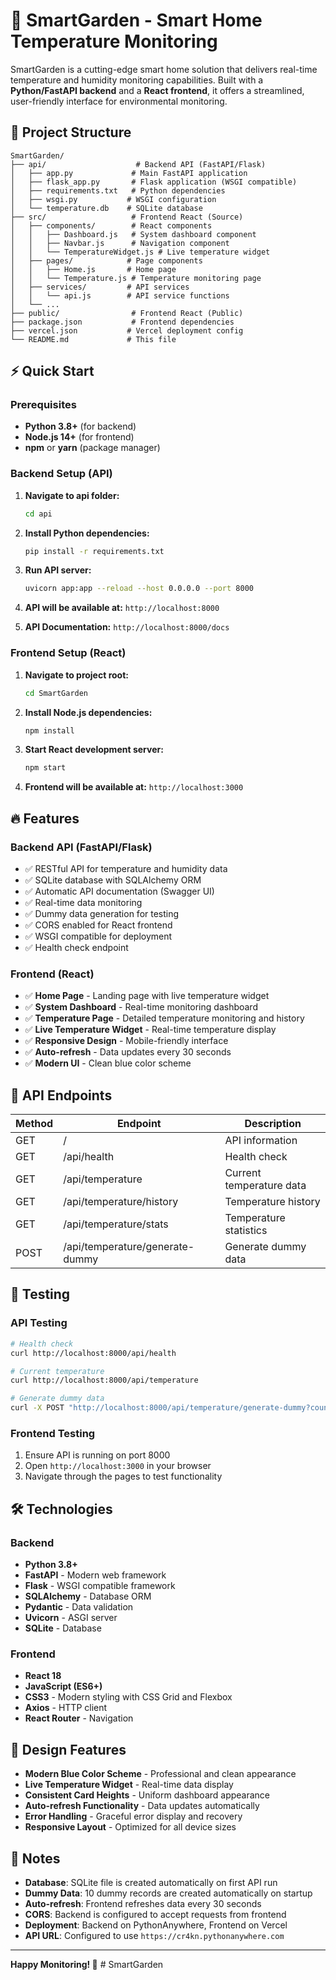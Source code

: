 # 🌿 SmartGarden - Smart Home Temperature Monitoring

SmartGarden is a cutting-edge smart home solution that delivers real-time temperature and humidity monitoring capabilities. Built with a **Python/FastAPI backend** and a **React frontend**, it offers a streamlined, user-friendly interface for environmental monitoring.

## 📂 Project Structure

```
SmartGarden/
├── api/                    # Backend API (FastAPI/Flask)
│   ├── app.py             # Main FastAPI application
│   ├── flask_app.py       # Flask application (WSGI compatible)
│   ├── requirements.txt   # Python dependencies
│   ├── wsgi.py           # WSGI configuration
│   └── temperature.db    # SQLite database
├── src/                   # Frontend React (Source)
│   ├── components/        # React components
│   │   ├── Dashboard.js   # System dashboard component
│   │   ├── Navbar.js      # Navigation component
│   │   └── TemperatureWidget.js # Live temperature widget
│   ├── pages/            # Page components
│   │   ├── Home.js       # Home page
│   │   └── Temperature.js # Temperature monitoring page
│   ├── services/         # API services
│   │   └── api.js        # API service functions
│   └── ...
├── public/                # Frontend React (Public)
├── package.json           # Frontend dependencies
├── vercel.json           # Vercel deployment config
└── README.md             # This file
```

## ⚡ Quick Start

### Prerequisites

* **Python 3.8+** (for backend)
* **Node.js 14+** (for frontend)
* **npm** or **yarn** (package manager)

### Backend Setup (API)

1. **Navigate to api folder:**  
   ```bash
   cd api
   ```

2. **Install Python dependencies:**  
   ```bash
   pip install -r requirements.txt
   ```

3. **Run API server:**  
   ```bash
   uvicorn app:app --reload --host 0.0.0.0 --port 8000
   ```

4. **API will be available at:** `http://localhost:8000`
5. **API Documentation:** `http://localhost:8000/docs`

### Frontend Setup (React)

1. **Navigate to project root:**  
   ```bash
   cd SmartGarden
   ```

2. **Install Node.js dependencies:**  
   ```bash
   npm install
   ```

3. **Start React development server:**  
   ```bash
   npm start
   ```

4. **Frontend will be available at:** `http://localhost:3000`

## 🔥 Features

### Backend API (FastAPI/Flask)

* ✅ RESTful API for temperature and humidity data
* ✅ SQLite database with SQLAlchemy ORM
* ✅ Automatic API documentation (Swagger UI)
* ✅ Real-time data monitoring
* ✅ Dummy data generation for testing
* ✅ CORS enabled for React frontend
* ✅ WSGI compatible for deployment
* ✅ Health check endpoint

### Frontend (React)

* ✅ **Home Page** - Landing page with live temperature widget
* ✅ **System Dashboard** - Real-time monitoring dashboard
* ✅ **Temperature Page** - Detailed temperature monitoring and history
* ✅ **Live Temperature Widget** - Real-time temperature display
* ✅ **Responsive Design** - Mobile-friendly interface
* ✅ **Auto-refresh** - Data updates every 30 seconds
* ✅ **Modern UI** - Clean blue color scheme

## 🔌 API Endpoints

| Method | Endpoint                        | Description                 |
| ------ | ------------------------------- | --------------------------- |
| GET    | /                               | API information             |
| GET    | /api/health                     | Health check                |
| GET    | /api/temperature                | Current temperature data    |
| GET    | /api/temperature/history        | Temperature history         |
| GET    | /api/temperature/stats          | Temperature statistics       |
| POST   | /api/temperature/generate-dummy | Generate dummy data         |

## 🧪 Testing

### API Testing

```bash
# Health check
curl http://localhost:8000/api/health

# Current temperature
curl http://localhost:8000/api/temperature

# Generate dummy data
curl -X POST "http://localhost:8000/api/temperature/generate-dummy?count=20"
```

### Frontend Testing

1. Ensure API is running on port 8000
2. Open `http://localhost:3000` in your browser
3. Navigate through the pages to test functionality

## 🛠️ Technologies

### Backend

* **Python 3.8+**
* **FastAPI** - Modern web framework
* **Flask** - WSGI compatible framework
* **SQLAlchemy** - Database ORM
* **Pydantic** - Data validation
* **Uvicorn** - ASGI server
* **SQLite** - Database

### Frontend

* **React 18**
* **JavaScript (ES6+)**
* **CSS3** - Modern styling with CSS Grid and Flexbox
* **Axios** - HTTP client
* **React Router** - Navigation

## 🎨 Design Features

* **Modern Blue Color Scheme** - Professional and clean appearance
* **Live Temperature Widget** - Real-time data display
* **Consistent Card Heights** - Uniform dashboard appearance
* **Auto-refresh Functionality** - Data updates automatically
* **Error Handling** - Graceful error display and recovery
* **Responsive Layout** - Optimized for all device sizes

## 📝 Notes

* **Database**: SQLite file is created automatically on first API run
* **Dummy Data**: 10 dummy records are created automatically on startup
* **Auto-refresh**: Frontend refreshes data every 30 seconds
* **CORS**: Backend is configured to accept requests from frontend
* **Deployment**: Backend on PythonAnywhere, Frontend on Vercel
* **API URL**: Configured to use `https://cr4kn.pythonanywhere.com`

---

**Happy Monitoring! 🌿** # SmartGarden
